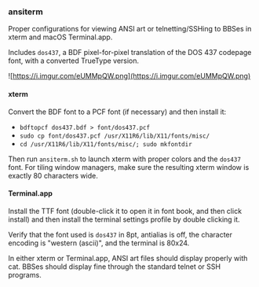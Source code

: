 ### ansiterm

Proper configurations for viewing ANSI art or telnetting/SSHing to BBSes in
xterm and macOS Terminal.app.

Includes `dos437`, a BDF pixel-for-pixel translation of the DOS 437 codepage
font, with a converted TrueType version.

![https://i.imgur.com/eUMMpQW.png](https://i.imgur.com/eUMMpQW.png)

#### xterm

Convert the BDF font to a PCF font (if necessary) and then install it:

- `bdftopcf dos437.bdf > font/dos437.pcf`
- `sudo cp font/dos437.pcf /usr/X11R6/lib/X11/fonts/misc/`
- `cd /usr/X11R6/lib/X11/fonts/misc/; sudo mkfontdir`

Then run `ansiterm.sh` to launch xterm with proper colors and the `dos437`
font.  For tiling window managers, make sure the resulting xterm window is
exactly 80 characters wide.

#### Terminal.app

Install the TTF font (double-click it to open it in font book, and then click
install) and then install the terminal settings profile by double clicking
it.

Verify that the font used is `dos437` in 8pt, antialias is off, the character
encoding is "western (ascii)", and the terminal is 80x24.


In either xterm or Terminal.app, ANSI art files should display properly with
cat.  BBSes should display fine through the standard telnet or SSH programs.
